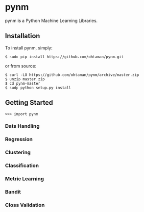 # pynm

pynm is a Python Machine Learning Libraries.

## Installation

To install pynm, simply:

```
$ sudo pip install https://github.com/ohtaman/pynm.git
```

or from source:

```
$ curl -LO https://github.com/ohtaman/pynm/archive/master.zip
$ unzip master.zip
$ cd pynm-master
$ sudp python setup.py install
```

## Getting Started

```
>>> import pynm
```

### Data Handling

### Regression

### Clustering

### Classification

### Metric Learning

### Bandit

### Closs Validation
